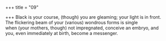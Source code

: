 +++
title = "09"

+++
Black is your course, (though) you are gleaming; your light is in front.  The flickering beam of your (various) wondrous forms is single  
when (your mothers, though) not impregnated, conceive an embryo,  and you, even immediately at birth, become a messenger.  